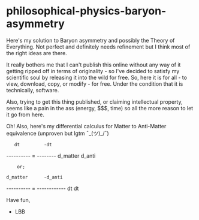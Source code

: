 # philosophical-physics-baryon-asymmetry

Here's my solution to Baryon asymmetry and possibly the Theory of Everything. Not perfect and definitely needs refinement but I think most of the right ideas are there.

It really bothers me that I can't publish this online without any way of it getting ripped off in terms of originality - so I've decided to satisfy my scientific soul
by releasing it into the wild for free. So, here it is for all - to view, download, copy, or modify - for free. Under the condition that it is technically,
software.

Also, trying to get this thing published, or claiming intellectual property, seems like a pain in the ass (energy, $$$, time) so all the more reason to let it go from here.

Oh! Also, here's my differential calculus for Matter to Anti-Matter equivalence (unproven but lgtm ¯\_(ツ)_/¯)

       dt         -dt
   ---------- = -------- 
    d_matter     d_anti
    
        or;

    d_matter      -d_anti
   ---------- = ------------ 
       dt            dt
      

Have fun,
  - LBB
